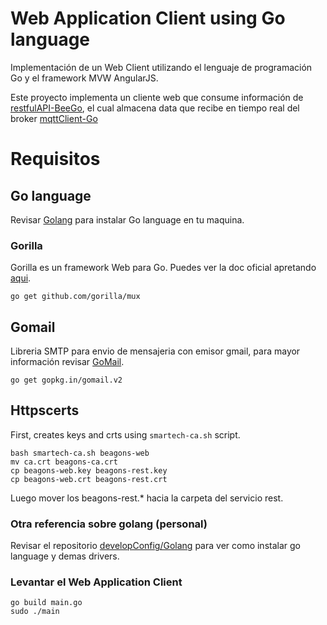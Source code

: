 # Web Application Client using Go language

Implementación de un Web Client utilizando el lenguaje de programación Go y el framework MVW AngularJS.

Este proyecto implementa un cliente web que consume información de [restfulAPI-BeeGo][rest-url], el cual almacena data que recibe en tiempo real del broker [mqttClient-Go][mqtt-url]

# Requisitos

## Go language

Revisar [Golang](https://golang.org/dl/) para instalar Go language en tu maquina.

### Gorilla

Gorilla es un framework Web para Go. Puedes ver la doc oficial apretando [aqui](http://www.gorillatoolkit.org/).  

    go get github.com/gorilla/mux

## Gomail

Libreria SMTP para envio de mensajeria con emisor gmail, para mayor información revisar [GoMail](https://godoc.org/gopkg.in/gomail.v2).

    go get gopkg.in/gomail.v2

## Httpscerts

First, creates keys and crts using `smartech-ca.sh` script.

    bash smartech-ca.sh beagons-web
    mv ca.crt beagons-ca.crt
    cp beagons-web.key beagons-rest.key
    cp beagons-web.crt beagons-rest.crt

Luego mover los beagons-rest.* hacia la carpeta del servicio rest.

### Otra referencia sobre golang (personal)

Revisar el repositorio [developConfig/Golang](https://github.com/Jenazad/developConfig/tree/master/Go) para ver como instalar go language y demas drivers.

### Levantar el Web Application Client

    go build main.go
    sudo ./main

[rest-url]: https://bitbucket.org/Jenazads/restfulapi-beego
[mqtt-url]: https://bitbucket.org/Jenazads/mqttclient-go
[webs-url]: https://bitbucket.org/Jenazads/webappclient-go
